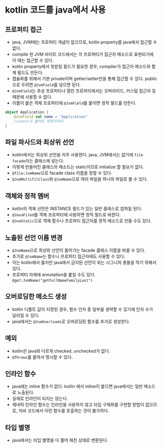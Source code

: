 # kotlin 코드를 java에서 사용

## 프로퍼티 접근
- java, JVM에는 프로퍼티 개념이 없으므로, kotlin property를 java에서 접근할 수 없다.
- compile 된 JVM 바이트 코드에서는 각 프로퍼티가 접근자 메소드로 표현되기에 이 때는 접근할 수 있다.
- kotlin property에서 뒷받침 필드가 필요한 경우, compiler가 접근자 메소드와 함께 필드도 만든다. 
- 캡슐화를 위해서 기본 private이며 getter/setter만을 통해 접근할 수 있다. public으로 두려면 `@JvmField`를 넣으면 된다.
- `@JvmField`는 추상 프로퍼티나 열린 프로퍼티에서는 오버라이드, 커스텀 접근자 등 때문에 사용할 수 없다. 
- 이름이 붙은 객체 프로퍼티에 `@JvmField`를 붙이면 정적 필드를 만든다.
```kotlin
object Application { 
    @JvmField val name = "Application"
    //const가 붙어도 마찬가지다.
}
```

## 파일 파사드와 최상위 선언
- kotlin에서는 최상위 선언을 자주 사용한다. java, JVM에서는 없기에 `file facade`라는 클래스에 넣는다. 
- 이렇게 만들어진 클래스의 메소드는 static이므로 initialize 할 필요가 없다.
- `@file:JvmName`으로 facade class 이름을 정할 수 있다.
- `@JvmMultifilClass`와 `@JvmName`으로 여러 파일을 하나의 파일로 몰 수 있다.

## 객체와 정적 멤버
- kotlin의 객체 선언은 INSTANCE 필드가 있는 일반 클래스로 컴파일 된다.
- `@JavaFiled`를 객체 프로퍼티에 사용하면 정적 필드로 바뀐다.
- `@JvmStatic`으로 객체 함수나 프로퍼티 접근자를 정적 메소드로 만들 수도 있다.

## 노출된 선언 이름 변경
- `@JvmName`으로 최상위 선언이 들어가는 facade 클래스 이름을 바꿀 수 있다.
- 추가로 `@JvmName`는 함수나 프로퍼티 접근자에도 사용할 수 있다.
- 이는 kotlin에서 옳지만 java에서 금지된 선언이 되는 시그니처 충돌을 막기 위해서 있다.
- 프로퍼티 자체에 annotation을 붙일 수도 있다. `@get:JvmName("getFullNameFamilyLast")`

## 오버로딩한 메소드 생성
- kotlin 디폴트 값이 지정된 경우, 함수 인자 중 일부를 생략할 수 있기에 인자 수가 달라질 수 있다.
- java에서는 `@JvmOverloads`로 오버로딩된 함수를 추가로 생성한다.

## 예외
- kotlin은 java와 다르게 checked, unchecked가 없다.
- `@Throws`를 붙여서 명시할 수 있다.

## 인라인 함수
- java에는 inline 함수가 없다. kotlin 에서 inline이 붙으면 java에서는 일반 메소드로 노출된다.
- 실제로 인라인이 되지는 않는다.
- 제네릭 인라인 함수는 인라인을 사용하지 않고 타입 구체화를 구현할 방법이 없으므로, 자바 코드에서 이런 함수를 호출하는 것이 불가하다.

## 타입 별명
- java에서는 타입 별명을 다 풀어 헤친 상태로 변환된다.